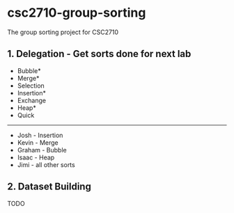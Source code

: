 # csc2710-group-sorting
The group sorting project for CSC2710

## 1. Delegation - Get sorts done for next lab

- Bubble*
- Merge*
- Selection 
- Insertion*
- Exchange
- Heap*
- Quick

---

- Josh - Insertion
- Kevin - Merge
- Graham - Bubble
- Isaac - Heap
- Jimi - all other sorts

## 2. Dataset Building

TODO
